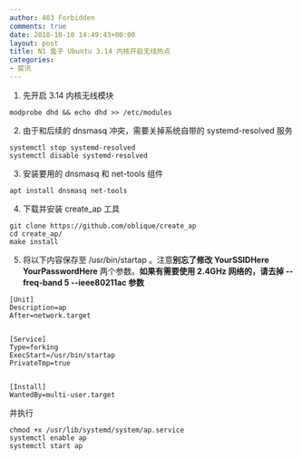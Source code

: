 ```yaml
---
author: 403 Forbidden
comments: true
date: 2018-10-10 14:49:43+00:00
layout: post
title: N1 盒子 Ubuntu 3.14 内核开启无线热点
categories:
- 斐讯
---
```

1. 先开启 3.14 内核无线模块
```shell
modprobe dhd && echo dhd >> /etc/modules
```

2. 由于和后续的 dnsmasq 冲突，需要关掉系统自带的 systemd-resolved 服务
```shell
systemctl stop systemd-resolved
systemctl disable systemd-resolved
```

3. 安装要用的 dnsmasq 和 net-tools 组件
```shell
apt install dnsmasq net-tools
```

4. 下载并安装 create_ap 工具
```shell
git clone https://github.com/oblique/create_ap
cd create_ap/
make install
```

5. 将以下内容保存至 /usr/bin/startap 。注意**别忘了修改 YourSSIDHere YourPasswordHere** 两个参数。**如果有需要使用 2.4GHz 网络的，请去掉 --freq-band 5 --ieee80211ac 参数**
```
[Unit]
Description=ap
After=network.target


[Service]
Type=forking
ExecStart=/usr/bin/startap
PrivateTmp=true


[Install]
WantedBy=multi-user.target
```
并执行
```shell
chmod +x /usr/lib/systemd/system/ap.service
systemctl enable ap
systemctl start ap
```